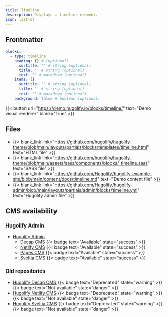 ```yaml
---
title: Timeline
description: Displays a timeline element.
icon: list-ol
---
```


## Frontmatter

```yml
blocks:
  - type: timeline
    heading: {} # (optional)
      surtitle: '' # string (optional)
      title: '' # string (optional)
      text: '' # markdown (optional)
    items: []
      surtitle: '' # string (optional)
      title: '' # string (optional)
      text: '' # markdown (optional)
    background: false # boolean (optional)
```

{{< button url="https://demo.hugolify.io/blocks/timeline/" text="Demo visual renderer" blank="true" >}}

## Files

- {{< blank_link link="https://github.com/hugolify/hugolify-theme/blob/main/layouts/partials/blocks/templates/timeline.html" text="HTML file" >}}
- {{< blank_link link="https://github.com/hugolify/hugolify-theme/blob/main/assets/sass/components/blocks/_timeline.sass" text="SASS file" >}}
- {{< blank_link link="https://github.com/Hugolify/hugolify-example-site/blob/main/content/docs/timeline.md" text="Demo content file" >}}
- {{< blank_link link="https://github.com/Hugolify/hugolify-admin/blob/main/layouts/partials/admin/blocks/timeline.yml" text="Hugolify admin file" >}}

## CMS availability

### Hugolify Admin

- [Hugolify Admin](/docs/cms/admin/)
  - [Decap CMS](/docs/cms/admin/cms/decap-cms/) {{< badge text="Available" state="success" >}}
  - [Netlify CMS](/docs/cms/admin/cms/netlify-cms/) {{< badge text="Available" state="success" >}}
  - [Pages CMS](/docs/cms/admin/cms/pages-cms/) {{< badge text="Available" state="success" >}}
  - [Sveltia CMS](/docs/cms/admin/cms/sveltia-cms/) {{< badge text="Available" state="success" >}}

### Old repositories 

- [Hugolify Decap CMS](/docs/cms/decap-cms/) {{< badge text="Deprecated" state="warning" >}} {{< badge text="Not available" state="danger" >}}
- [Hugolify Netlify CMS](/docs/cms/netlify-cms/) {{< badge text="Deprecated" state="warning" >}} {{< badge text="Not available" state="danger" >}}
- [Hugolify Sveltia CMS](/docs/cms/sveltia-cms/) {{< badge text="Deprecated" state="warning" >}} {{< badge text="Not available" state="danger" >}}
